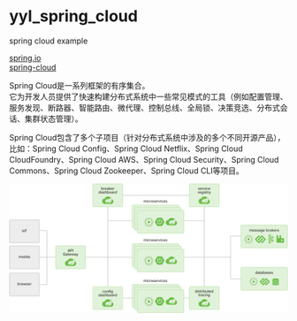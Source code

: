 # yyl_spring_cloud
spring cloud example

[spring.io](https://spring.io/)  
[spring-cloud](http://projects.spring.io/spring-cloud/)  

Spring Cloud是一系列框架的有序集合。  
它为开发人员提供了快速构建分布式系统中一些常见模式的工具（例如配置管理、服务发现、断路器、智能路由、微代理、控制总线、全局锁、决策竞选、分布式会话、集群状态管理）。    

Spring Cloud包含了多个子项目（针对分布式系统中涉及的多个不同开源产品），比如：Spring Cloud Config、Spring Cloud Netflix、Spring Cloud CloudFoundry、Spring Cloud AWS、Spring Cloud Security、Spring Cloud Commons、Spring Cloud Zookeeper、Spring Cloud CLI等项目。  

![Alt text](/__/svg/springcloud.svg)